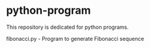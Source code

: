 # python-program
This repository is dedicated for python programs.

fibonacci.py - Program to generate Fibonacci sequence
